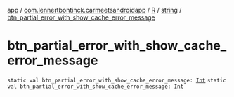 [app](../../../index.md) / [com.lennertbontinck.carmeetsandroidapp](../../index.md) / [R](../index.md) / [string](index.md) / [btn_partial_error_with_show_cache_error_message](./btn_partial_error_with_show_cache_error_message.md)

# btn_partial_error_with_show_cache_error_message

`static val btn_partial_error_with_show_cache_error_message: `[`Int`](https://kotlinlang.org/api/latest/jvm/stdlib/kotlin/-int/index.html)
`static val btn_partial_error_with_show_cache_error_message: `[`Int`](https://kotlinlang.org/api/latest/jvm/stdlib/kotlin/-int/index.html)